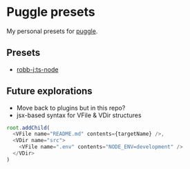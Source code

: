 # Puggle presets

My personal presets for
[puggle](https://www.npmjs.com/package/puggle).

## Presets

- [robb-j:ts-node](/src/ts-node.ts)

## Future explorations

- Move back to plugins but in this repo?
- jsx-based syntax for VFile & VDir structures

```ts
root.addChild(
  <VFile name="README.md" contents={targetName} />,
  <VDir name="src">
    <VFile name=".env" contents="NODE_ENV=development" />
  </VDir>
)
```
